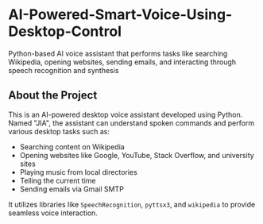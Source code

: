 # AI-Powered-Smart-Voice-Using-Desktop-Control
Python-based AI voice assistant that performs tasks like searching Wikipedia, opening websites, sending emails, and interacting through speech recognition and synthesis
## About the Project

This is an AI-powered desktop voice assistant developed using Python. Named "JIA", the assistant can understand spoken commands and perform various desktop tasks such as:

- Searching content on Wikipedia
- Opening websites like Google, YouTube, Stack Overflow, and university sites
- Playing music from local directories
- Telling the current time
- Sending emails via Gmail SMTP

It utilizes libraries like `SpeechRecognition`, `pyttsx3`, and `wikipedia` to provide seamless voice interaction.

